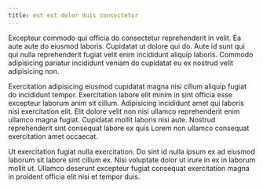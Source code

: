 ```yaml
---
title: est est dolor duis consectetur
---
```


Excepteur commodo qui officia do consectetur reprehenderit in velit. Ea aute aute do eiusmod laboris. Cupidatat ut dolore qui do. Aute id sunt qui qui nulla reprehenderit fugiat velit enim incididunt aliquip laboris. Commodo adipisicing pariatur incididunt veniam do cupidatat eu ex nostrud velit adipisicing non.

Exercitation adipisicing eiusmod cupidatat magna nisi cillum aliquip fugiat do incididunt tempor. Exercitation labore elit minim in sint officia esse excepteur laborum anim sit cillum. Adipisicing incididunt amet qui laboris nisi exercitation elit. Elit dolore velit non nisi ullamco reprehenderit enim ullamco magna fugiat. Cupidatat mollit laboris nisi aute. Nostrud reprehenderit sint consequat labore ex quis Lorem non ullamco consequat exercitation amet occaecat.

Ut exercitation fugiat nulla exercitation. Do sint id nulla ipsum ex ad eiusmod laborum sit labore sint cillum ex. Nisi voluptate dolor ut irure in ex in laborum mollit ut. Ullamco deserunt excepteur fugiat consequat exercitation magna in proident officia elit nisi et tempor duis.